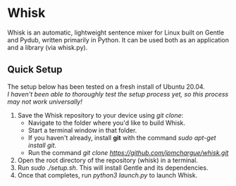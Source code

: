 # Whisk 
Whisk is an automatic, lightweight sentence mixer for Linux built on Gentle and Pydub, written primarily in Python.
It can be used both as an application and a library (via whisk.py).

## Quick Setup
The setup below has been tested on a fresh install of Ubuntu 20.04.<br>
*I haven't been able to thoroughly test the setup process yet, so this process may not work universally!*
1. Save the Whisk repository to your device using *git clone*:
	* Navigate to the folder where you'd like to build Whisk.
	* Start a terminal window in that folder.
	* If you haven't already, install **git** with the command *sudo apt-get install git*.
	* Run the command *git clone https://github.com/jpmchargue/whisk.git*
1. Open the root directory of the repository (whisk) in a terminal.
1. Run *sudo ./setup.sh*. This will install Gentle and its dependencies.
1. Once that completes, run *python3 launch.py* to launch Whisk.
